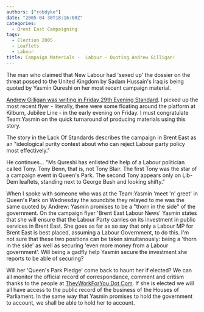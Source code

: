 ```yaml
---
authors: ["robdyke"]
date: "2005-04-30T18:16:00Z"
categories:
  - Brent East Campaigning
tags:
  - Election 2005
  - Leaflets
  - Labour
title: Campaign Materials -  Labour - Quoting Andrew Gilligan!
---
```

The man who claimed that New Labour had 'sexed up' the dossier on the threat possed to the United Kingdom by Sadam Hussain's Iraq is being quoted by Yasmin Qureshi on her most recent campaign material.

[Andrew Gilligan was writing in Friday 29th Evening Standard](http://www.thisislondon.co.uk/news/articles/18256945). I picked up the most recent flyer - literally, there were some floating around the platform at Kilburn, Jubilee Line - in the early evening on Friday. I must congratulate Team:Yasmin on the quick turnaround of producing materials using this story.

The story in the Lack Of Standards describes the campaign in Brent East as an "ideological purity contest about who can reject Labour party policy most effectively."

He continues... "Ms Qureshi has enlisted the help of a Labour politician called Tony. Tony Benn, that is, not Tony Blair. The first Tony was the star of a campaign event in Queen's Park. The second Tony appears only on Lib-Dem leaflets, standing next to George Bush and looking shifty."

When I spoke with someone who was at the Team:Yasmin 'meet 'n' greet' in Queen's Park on Wednesday the soundbite they relayed to me was the same quoted by Andrew: Yasmin promises to be a "thorn in the side" of the government. On the campaign flyer 'Brent East Labour News' Yasmin states that she will ensure that the Labour Party carries on its investment in public services in Brent East. She goes as far as so say that only a Labour MP for Brent East is best placed, assuming a Labour Government, to do this. I'm not sure that these two positions can be taken simultanously: being a 'thorn in the side' as well as securing 'even more money from a Labour government'. Will being a gadfly help Yasmin secure the investment she reports to be able of securing?

Will her 'Queen's Park Pledge' come back to haunt her if elected? We can all monitor the official record of correspondance, comment and critism thanks to the people at [TheyWorkForYou Dot Com](http://www.theyworkforyou.com). If she is elected we will all have access to the public record of the business of the Houses of Parliament. In the same way that Yasmin promises to hold the government to account, we shall be able to hold her to account.
